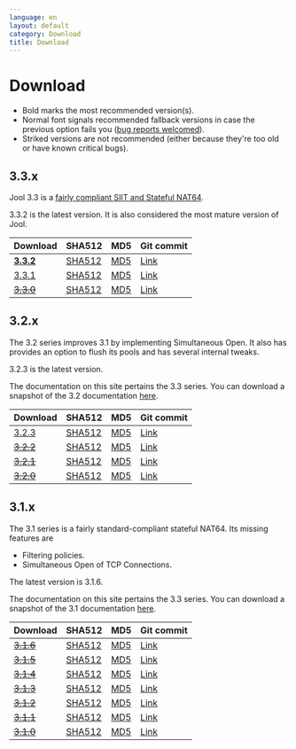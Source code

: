 ```yaml
---
language: en
layout: default
category: Download
title: Download
---
```


# Download

<!--
	BTW: These links are absolute because we don't version track the files.
	If they were relative, they would break when the documentation is
	generated manually.
-->

- Bold marks the most recommended version(s).
- Normal font signals recommended fallback versions in case the previous option fails you ([bug reports welcomed](https://github.com/NICMx/NAT64/issues)).
- Striked versions are not recommended (either because they're too old or have known critical bugs).

## 3.3.x

Jool 3.3 is a [fairly compliant SIIT and Stateful NAT64](intro-jool.html#compliance).

3.3.2 is the latest version. It is also considered the most mature version of Jool.

| Download | SHA512 | MD5| Git commit |
|----------|--------|----|------------|
| **[3.3.2](https://www.jool.mx/download/Jool-3.3.2.zip)** | [SHA512](https://www.jool.mx/download/Jool-3.3.2.sha) | [MD5](https://www.jool.mx/download/Jool-3.3.2.md5) | <a href="https://github.com/NICMx/NAT64/tree/v3.3.2" target="_blank">Link</a> |
| [3.3.1](https://www.jool.mx/download/Jool-3.3.1.zip) | [SHA512](https://www.jool.mx/download/Jool-3.3.1.sha) | [MD5](https://www.jool.mx/download/Jool-3.3.1.md5) | <a href="https://github.com/NICMx/NAT64/tree/v3.3.1" target="_blank">Link</a> |
| <del>[3.3.0](https://www.jool.mx/download/Jool-3.3.0.zip)</del> | [SHA512](https://www.jool.mx/download/Jool-3.3.0.sha) | [MD5](https://www.jool.mx/download/Jool-3.3.0.md5) | <a href="https://github.com/NICMx/NAT64/tree/v3.3.0" target="_blank">Link</a> |

## 3.2.x

The 3.2 series improves 3.1 by implementing Simultaneous Open. It also has provides an option to flush its pools and has several internal tweaks.

3.2.3 is the latest version.

The documentation on this site pertains the 3.3 series. You can download a snapshot of the 3.2 documentation [here](https://www.jool.mx/download/Jool-3.2-doc.zip).

| Download | SHA512 | MD5| Git commit |
|----------|--------|----|------------|
| [3.2.3](https://www.jool.mx/download/Jool-3.2.3.zip) | [SHA512](https://www.jool.mx/download/Jool-3.2.3.sha) | [MD5](https://www.jool.mx/download/Jool-3.2.3.md5) | <a href="https://github.com/NICMx/NAT64/tree/v3.2.3" target="_blank">Link</a> |
| <del>[3.2.2](https://www.jool.mx/download/Jool-3.2.2.zip)</del> | [SHA512](https://www.jool.mx/download/Jool-3.2.2.sha) | [MD5](https://www.jool.mx/download/Jool-3.2.2.md5) | <a href="https://github.com/NICMx/NAT64/tree/v3.2.2" target="_blank">Link</a> |
| <del>[3.2.1](https://www.jool.mx/download/Jool-3.2.1.zip)</del> | [SHA512](https://www.jool.mx/download/Jool-3.2.1.sha) | [MD5](https://www.jool.mx/download/Jool-3.2.1.md5) | <a href="https://github.com/NICMx/NAT64/tree/v3.2.1" target="_blank">Link</a> |
| <del>[3.2.0](https://www.jool.mx/download/Jool-3.2.0.zip)</del> | [SHA512](https://www.jool.mx/download/Jool-3.2.0.sha) | [MD5](https://www.jool.mx/download/Jool-3.2.0.md5) | <a href="https://github.com/NICMx/NAT64/tree/v3.2.0" target="_blank">Link</a> |

## 3.1.x

The 3.1 series is a fairly standard-compliant stateful NAT64. Its missing features are

- Filtering policies.
- Simultaneous Open of TCP Connections.

The latest version is 3.1.6.

The documentation on this site pertains the 3.3 series. You can download a snapshot of the 3.1 documentation [here](https://www.jool.mx/download/Jool-3.1-doc.zip).

| Download | SHA512 | MD5| Git commit |
|----------|--------|----|------------|
| <del>[3.1.6](https://www.jool.mx/download/Jool-3.1.6.zip)</del> | [SHA512](https://www.jool.mx/download/Jool-3.1.6.sha) | [MD5](https://www.jool.mx/download/Jool-3.1.6.md5) | <a href="https://github.com/NICMx/NAT64/tree/v3.1.6" target="_blank">Link</a> |
| <del>[3.1.5](https://www.jool.mx/download/Jool-3.1.5.zip)</del> | [SHA512](https://www.jool.mx/download/Jool-3.1.5.sha) | [MD5](https://www.jool.mx/download/Jool-3.1.5.md5) | <a href="https://github.com/NICMx/NAT64/tree/v3.1.5" target="_blank">Link</a> |
| <del>[3.1.4](https://www.jool.mx/download/Jool-3.1.4.zip)</del> | [SHA512](https://www.jool.mx/download/Jool-3.1.4.sha) | [MD5](https://www.jool.mx/download/Jool-3.1.4.md5) | <a href="https://github.com/NICMx/NAT64/tree/v3.1.4" target="_blank">Link</a> |
| <del>[3.1.3](https://www.jool.mx/download/Jool-3.1.3.zip)</del> | [SHA512](https://www.jool.mx/download/Jool-3.1.3.sha) | [MD5](https://www.jool.mx/download/Jool-3.1.3.md5) | <a href="https://github.com/NICMx/NAT64/tree/v3.1.3" target="_blank">Link</a> |
| <del>[3.1.2](https://www.jool.mx/download/Jool-3.1.2.zip)</del> | [SHA512](https://www.jool.mx/download/Jool-3.1.2.sha) | [MD5](https://www.jool.mx/download/Jool-3.1.2.md5) | <a href="https://github.com/NICMx/NAT64/tree/v3.1.2" target="_blank">Link</a> |
| <del>[3.1.1](https://www.jool.mx/download/Jool-3.1.1.zip)</del> | [SHA512](https://www.jool.mx/download/Jool-3.1.1.sha) | [MD5](https://www.jool.mx/download/Jool-3.1.1.md5) | <a href="https://github.com/NICMx/NAT64/tree/v3.1.1" target="_blank">Link</a> |
| <del>[3.1.0](https://www.jool.mx/download/Jool-3.1.0.zip)</del> | [SHA512](https://www.jool.mx/download/Jool-3.1.0.sha) | [MD5](https://www.jool.mx/download/Jool-3.1.0.md5) | <a href="https://github.com/NICMx/NAT64/tree/v3.1.0" target="_blank">Link</a> |

